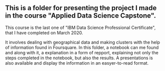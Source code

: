 ## This is a folder for presenting the project I made in the course "Applied Data Science Capstone". 
This course is the last one of "IBM Data Science Professional Certificate", that I have completed on March 2020.

It involves dealing with geographical data and making clusters with the help of information found in Foursquare. In this folder, a notebook can me found and
along with it, a explanation in a form of repport, explaining not only the steps completed in the notebook, but also the results. A presentations is also available
and display the information in an easyer-to-read format.
